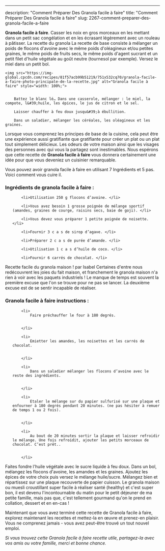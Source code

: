 ---
description: "Comment Préparer Des Granola facile à faire"
title: "Comment Préparer Des Granola facile à faire"
slug: 2267-comment-preparer-des-granola-facile-a-faire

<p>
	<strong>Granola facile à faire</strong>. 
	Casser les noix en gros morceaux en les mettant dans un petit sac congélation et en les écrasant légèrement avec un rouleau à pâtisser. La recette du granola La recette de base consiste à mélanger un poids de flocons d&#39;avoine avec le même poids d&#39;oléagineux et/ou petites graines, le même poids de fruits secs, le même poids d&#39;agent sucrant et un petit filet d&#39;huile végétale au goût neutre (tournesol par exemple). Versez le miel dans un petit bol.
</p>
<p>
	
	<img src="https://img-global.cpcdn.com/recipes/81f57acb99b51219/751x532cq70/granola-facile-a-faire-photo-principale-de-la-recette.jpg" alt="Granola facile à faire" style="width: 100%;">
	
	
		Battez le blanc lé… Dans une casserole, mélanger : le miel, la compote, l&#39;huile, les épices, le jus de citron et le sel.
	
		Laisser chauffer à feu doux jusqu&#39;à ébullition.
	
		Dans un saladier, mélanger les céréales, les oléagineux et les graines.
	
</p>

Lorsque vous comprenez les principes de base de la cuisine, cela peut être une expérience aussi gratifiante que gratifiante pour créer un plat ou un plat tout simplement délicieux. Les odeurs de votre maison ainsi que les visages des personnes avec qui vous la partagez sont inestimables. Nous espérons que cette recette de <strong> Granola facile à faire </strong> vous donnera certainement une idée pour que vous deveniez un cuisinier remarquable.

<!--inarticleads1-->

Vous pouvez avoir granola facile à faire en utilisant 7 Ingrédients et 5 pas. Voici comment vous cuire il.

<h3>Ingrédients de granola facile à faire :</h3>

<ol>
	
		<li>Utilisation 250 g flocons d’avoine. </li>
	
		<li>Vous avez besoin 1 grosse poignée de mélange sportif (amandes, graines de courge, raisins secs, baie de goji). </li>
	
		<li>Vous devez vous préparer 1 petite poignée de noisette. </li>
	
		<li>Fournir 3 c a s de sirop d’agave. </li>
	
		<li>Préparer 2 c a s de purée d’amande. </li>
	
		<li>Utilisation 1 c a s d’huile de coco. </li>
	
		<li>Fournir 6 carrés de chocolat. </li>
	
</ol>

Recette facile du granola maison ! par Isabel Certaines d&#39;entre nous redécouvrent les joies du fait maison, et franchement le granola maison n&#39;a rien à voir avec les paquets industriels ! Le manque de temps est souvent la première excuse que l&#39;on se trouve pour ne pas se lancer. La deuxième excuse est de se sentir incapable de réaliser. 

<!--inarticleads2-->

<h3>Granola facile à faire instructions :</h3>

<ol>
	
		<li>
			Faire préchauffer le four à 180 degrés.
			
			
		</li>
	
		<li>
			Emietter les amandes, les noisettes et les carrés de chocolat.
			
			
		</li>
	
		<li>
			Dans un saladier mélanger les flocons d’avoine avec le reste des ingrédients.
			
			
		</li>
	
		<li>
			Etaler le mélange sur du papier sulfurisé sur une plaque et enfourner à 180 degrés pendant 20 minutes. (ne pas hésiter à remuer de temps 1 ou 2 fois).
			
			
		</li>
	
		<li>
			Au bout de 20 minutes sortir la plaque et laisser refroidir le mélange. Une fois refroidit, ajouter les petits morceaux de chocolat. C’est prêt..
			
			
		</li>
	
</ol>

Faites fondre l&#39;huile végétale avec le sucre liquide à feu doux. Dans un bol, mélangez les flocons d&#39;avoine, les amandes et les graines. Ajoutez les épices de votre choix puis versez le mélange huile/sucre. Mélangez bien et répartissez sur une plaque recouverte de papier cuisson. Le granola maison ou muesli croustillant super facile à réaliser santé (healthy) et c&#39;est super bon, il est devenu l&#39;incontournable du matin pour le petit déjeuner de ma petite famille, mais pas que, c&#39;est tellement gourmand qu&#39;on le prend en collation, dessert et en en-cas ! 

<!--inarticleads1-->

<p>
Maintenant que vous avez terminé cette recette de Granola facile à faire, explorez maintenant les recettes et mettez-la en œuvre et prenez-en plaisir. Vous ne comprenez jamais - vous avez peut-être trouvé un tout nouvel emploi.
</p>

<p>
<i>Si vous trouvez cette Granola facile à faire recette utile, partagez-la avec vos amis ou votre famille, merci et bonne chance.</i>
</p>
